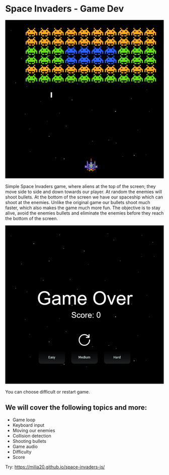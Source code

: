 # Space Invaders - Game Dev

![alt text](cover.png)

Simple Space Invaders game, where aliens  at the top of the screen; they move side to side and down towards our player. At random the enemies will shoot bullets. At the bottom of the screen we have our spaceship which can shoot at the enemies. Unlike the original game our bullets shoot much faster, which also makes the game much more fun. The objective is to stay alive, avoid the enemies bullets and eliminate the enemies before they reach the bottom of the screen.

![alt text](cover_2.png)

You can choose difficult or restart game.

## We will cover the following topics and more:

- Game loop
- Keyboard input
- Moving our enemies
- Collision detection
- Shooting bullets
- Game audio
- Difficulty
- Score

Try:
https://milia20.github.io/space-invaders-js/
